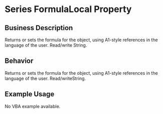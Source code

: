 # Series FormulaLocal Property

## Business Description
Returns or sets the formula for the object, using A1-style references in the language of the user. Read/write String.

## Behavior
Returns or sets the formula for the object, using A1-style references in the language of the user. Read/writeString.

## Example Usage
No VBA example available.